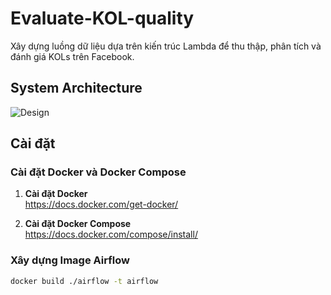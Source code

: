 # Evaluate-KOL-quality

Xây dựng luồng dữ liệu dựa trên kiến trúc Lambda để thu thập, phân tích và đánh giá KOLs trên Facebook.

## System Architecture

![Design](picture/LambdaArchitecture.png)

## Cài đặt

### Cài đặt Docker và Docker Compose

1. **Cài đặt Docker**  
   https://docs.docker.com/get-docker/

2. **Cài đặt Docker Compose**  
   https://docs.docker.com/compose/install/

### Xây dựng Image Airflow

```bash
docker build ./airflow -t airflow
